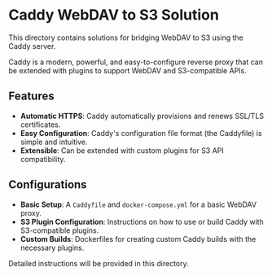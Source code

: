 # Caddy WebDAV to S3 Solution

This directory contains solutions for bridging WebDAV to S3 using the Caddy server.

Caddy is a modern, powerful, and easy-to-configure reverse proxy that can be extended with plugins to support WebDAV and S3-compatible APIs.

## Features

-   **Automatic HTTPS**: Caddy automatically provisions and renews SSL/TLS certificates.
-   **Easy Configuration**: Caddy's configuration file format (the Caddyfile) is simple and intuitive.
-   **Extensible**: Can be extended with custom plugins for S3 API compatibility.

## Configurations

-   **Basic Setup**: A `Caddyfile` and `docker-compose.yml` for a basic WebDAV proxy.
-   **S3 Plugin Configuration**: Instructions on how to use or build Caddy with S3-compatible plugins.
-   **Custom Builds**: Dockerfiles for creating custom Caddy builds with the necessary plugins.

Detailed instructions will be provided in this directory.
